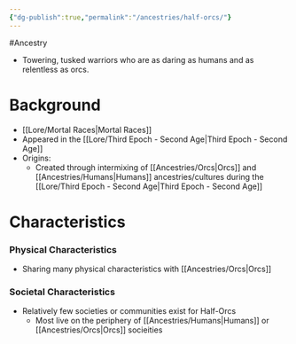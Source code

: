 ```yaml
---
{"dg-publish":true,"permalink":"/ancestries/half-orcs/"}
---
```



#Ancestry 

- Towering, tusked warriors who are as daring as humans and as relentless as orcs. 

# Background
- [[Lore/Mortal Races\|Mortal Races]]
- Appeared in the [[Lore/Third Epoch - Second Age\|Third Epoch - Second Age]]
- Origins:
	- Created through intermixing of [[Ancestries/Orcs\|Orcs]] and [[Ancestries/Humans\|Humans]] ancestries/cultures during the [[Lore/Third Epoch - Second Age\|Third Epoch - Second Age]]

# Characteristics
### Physical Characteristics
- Sharing many physical characteristics with [[Ancestries/Orcs\|Orcs]]
### Societal Characteristics
- Relatively few societies or communities exist for Half-Orcs
	- Most live on the periphery of [[Ancestries/Humans\|Humans]] or [[Ancestries/Orcs\|Orcs]] socieities